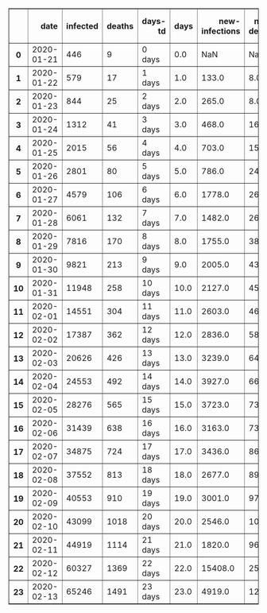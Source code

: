 <table border="1" class="dataframe">
  <thead>
    <tr style="text-align: right;">
      <th></th>
      <th>date</th>
      <th>infected</th>
      <th>deaths</th>
      <th>days-td</th>
      <th>days</th>
      <th>new-infections</th>
      <th>new-deaths</th>
      <th>growth-infected</th>
      <th>growth-deaths</th>
      <th>days-double-deaths</th>
      <th>days-double-infected</th>
    </tr>
  </thead>
  <tbody>
    <tr>
      <th>0</th>
      <td>2020-01-21</td>
      <td>446</td>
      <td>9</td>
      <td>0 days</td>
      <td>0.0</td>
      <td>NaN</td>
      <td>NaN</td>
      <td>NaN</td>
      <td>NaN</td>
      <td>1.554798</td>
      <td>1.727030</td>
    </tr>
    <tr>
      <th>1</th>
      <td>2020-01-22</td>
      <td>579</td>
      <td>17</td>
      <td>1 days</td>
      <td>1.0</td>
      <td>133.0</td>
      <td>8.0</td>
      <td>1.298206</td>
      <td>1.888889</td>
      <td>1.311261</td>
      <td>1.233522</td>
    </tr>
    <tr>
      <th>2</th>
      <td>2020-01-23</td>
      <td>844</td>
      <td>25</td>
      <td>2 days</td>
      <td>2.0</td>
      <td>265.0</td>
      <td>8.0</td>
      <td>1.457686</td>
      <td>1.470588</td>
      <td>1.466866</td>
      <td>1.316284</td>
    </tr>
    <tr>
      <th>3</th>
      <td>2020-01-24</td>
      <td>1312</td>
      <td>41</td>
      <td>3 days</td>
      <td>3.0</td>
      <td>468.0</td>
      <td>16.0</td>
      <td>1.554502</td>
      <td>1.640000</td>
      <td>1.757145</td>
      <td>1.583581</td>
    </tr>
    <tr>
      <th>4</th>
      <td>2020-01-25</td>
      <td>2015</td>
      <td>56</td>
      <td>4 days</td>
      <td>4.0</td>
      <td>703.0</td>
      <td>15.0</td>
      <td>1.535823</td>
      <td>1.365854</td>
      <td>2.101979</td>
      <td>1.918065</td>
    </tr>
    <tr>
      <th>5</th>
      <td>2020-01-26</td>
      <td>2801</td>
      <td>80</td>
      <td>5 days</td>
      <td>5.0</td>
      <td>786.0</td>
      <td>24.0</td>
      <td>1.390074</td>
      <td>1.428571</td>
      <td>2.473389</td>
      <td>2.282916</td>
    </tr>
    <tr>
      <th>6</th>
      <td>2020-01-27</td>
      <td>4579</td>
      <td>106</td>
      <td>6 days</td>
      <td>6.0</td>
      <td>1778.0</td>
      <td>26.0</td>
      <td>1.634773</td>
      <td>1.325000</td>
      <td>2.859566</td>
      <td>2.663801</td>
    </tr>
    <tr>
      <th>7</th>
      <td>2020-01-28</td>
      <td>6061</td>
      <td>132</td>
      <td>7 days</td>
      <td>7.0</td>
      <td>1482.0</td>
      <td>26.0</td>
      <td>1.323651</td>
      <td>1.245283</td>
      <td>3.254750</td>
      <td>3.054120</td>
    </tr>
    <tr>
      <th>8</th>
      <td>2020-01-29</td>
      <td>7816</td>
      <td>170</td>
      <td>8 days</td>
      <td>8.0</td>
      <td>1755.0</td>
      <td>38.0</td>
      <td>1.289556</td>
      <td>1.287879</td>
      <td>3.655821</td>
      <td>3.450440</td>
    </tr>
    <tr>
      <th>9</th>
      <td>2020-01-30</td>
      <td>9821</td>
      <td>213</td>
      <td>9 days</td>
      <td>9.0</td>
      <td>2005.0</td>
      <td>43.0</td>
      <td>1.256525</td>
      <td>1.252941</td>
      <td>4.060943</td>
      <td>3.850805</td>
    </tr>
    <tr>
      <th>10</th>
      <td>2020-01-31</td>
      <td>11948</td>
      <td>258</td>
      <td>10 days</td>
      <td>10.0</td>
      <td>2127.0</td>
      <td>45.0</td>
      <td>1.216577</td>
      <td>1.211268</td>
      <td>4.468972</td>
      <td>4.254024</td>
    </tr>
    <tr>
      <th>11</th>
      <td>2020-02-01</td>
      <td>14551</td>
      <td>304</td>
      <td>11 days</td>
      <td>11.0</td>
      <td>2603.0</td>
      <td>46.0</td>
      <td>1.217861</td>
      <td>1.178295</td>
      <td>4.879157</td>
      <td>4.659331</td>
    </tr>
    <tr>
      <th>12</th>
      <td>2020-02-02</td>
      <td>17387</td>
      <td>362</td>
      <td>12 days</td>
      <td>12.0</td>
      <td>2836.0</td>
      <td>58.0</td>
      <td>1.194901</td>
      <td>1.190789</td>
      <td>5.290983</td>
      <td>5.066210</td>
    </tr>
    <tr>
      <th>13</th>
      <td>2020-02-03</td>
      <td>20626</td>
      <td>426</td>
      <td>13 days</td>
      <td>13.0</td>
      <td>3239.0</td>
      <td>64.0</td>
      <td>1.186289</td>
      <td>1.176796</td>
      <td>5.704089</td>
      <td>5.474303</td>
    </tr>
    <tr>
      <th>14</th>
      <td>2020-02-04</td>
      <td>24553</td>
      <td>492</td>
      <td>14 days</td>
      <td>14.0</td>
      <td>3927.0</td>
      <td>66.0</td>
      <td>1.190391</td>
      <td>1.154930</td>
      <td>6.118211</td>
      <td>5.883351</td>
    </tr>
    <tr>
      <th>15</th>
      <td>2020-02-05</td>
      <td>28276</td>
      <td>565</td>
      <td>15 days</td>
      <td>15.0</td>
      <td>3723.0</td>
      <td>73.0</td>
      <td>1.151631</td>
      <td>1.148374</td>
      <td>6.533153</td>
      <td>6.293165</td>
    </tr>
    <tr>
      <th>16</th>
      <td>2020-02-06</td>
      <td>31439</td>
      <td>638</td>
      <td>16 days</td>
      <td>16.0</td>
      <td>3163.0</td>
      <td>73.0</td>
      <td>1.111862</td>
      <td>1.129204</td>
      <td>6.948768</td>
      <td>6.703603</td>
    </tr>
    <tr>
      <th>17</th>
      <td>2020-02-07</td>
      <td>34875</td>
      <td>724</td>
      <td>17 days</td>
      <td>17.0</td>
      <td>3436.0</td>
      <td>86.0</td>
      <td>1.109291</td>
      <td>1.134796</td>
      <td>7.364940</td>
      <td>7.114555</td>
    </tr>
    <tr>
      <th>18</th>
      <td>2020-02-08</td>
      <td>37552</td>
      <td>813</td>
      <td>18 days</td>
      <td>18.0</td>
      <td>2677.0</td>
      <td>89.0</td>
      <td>1.076760</td>
      <td>1.122928</td>
      <td>7.781580</td>
      <td>7.525937</td>
    </tr>
    <tr>
      <th>19</th>
      <td>2020-02-09</td>
      <td>40553</td>
      <td>910</td>
      <td>19 days</td>
      <td>19.0</td>
      <td>3001.0</td>
      <td>97.0</td>
      <td>1.079916</td>
      <td>1.119311</td>
      <td>8.198615</td>
      <td>7.937679</td>
    </tr>
    <tr>
      <th>20</th>
      <td>2020-02-10</td>
      <td>43099</td>
      <td>1018</td>
      <td>20 days</td>
      <td>20.0</td>
      <td>2546.0</td>
      <td>108.0</td>
      <td>1.062782</td>
      <td>1.118681</td>
      <td>8.615989</td>
      <td>8.349729</td>
    </tr>
    <tr>
      <th>21</th>
      <td>2020-02-11</td>
      <td>44919</td>
      <td>1114</td>
      <td>21 days</td>
      <td>21.0</td>
      <td>1820.0</td>
      <td>96.0</td>
      <td>1.042228</td>
      <td>1.094303</td>
      <td>9.033654</td>
      <td>8.762044</td>
    </tr>
    <tr>
      <th>22</th>
      <td>2020-02-12</td>
      <td>60327</td>
      <td>1369</td>
      <td>22 days</td>
      <td>22.0</td>
      <td>15408.0</td>
      <td>255.0</td>
      <td>1.343017</td>
      <td>1.228905</td>
      <td>9.451572</td>
      <td>9.174586</td>
    </tr>
    <tr>
      <th>23</th>
      <td>2020-02-13</td>
      <td>65246</td>
      <td>1491</td>
      <td>23 days</td>
      <td>23.0</td>
      <td>4919.0</td>
      <td>122.0</td>
      <td>1.081539</td>
      <td>1.089116</td>
      <td>9.869710</td>
      <td>9.587327</td>
    </tr>
  </tbody>
</table>